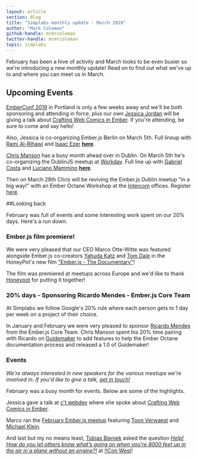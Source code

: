 ```yaml
---
layout: article
section: Blog
title: "Simplabs monthly update - March 2019"
author: "Mark Coleman"
github-handle: mrmrcoleman
twitter-handle: mrmrcoleman
topic: simplabs
---
```


February has been a hive of activity and March looks to be even busier so we're introducing a new monthly update! Read on to find out what we've up to and where you can meet us in March.

<!--break-->

## Upcoming Events

[EmberConf 2019](https://emberconf.com/) in Portland is only a few weeks away and we'll be both sponsoring and attending in force, plus our own [Jessica Jordan](https://twitter.com/jjordan_dev) will be giving a talk about [Crafting Web Comics in Ember](https://emberconf.com/speakers.html#jessica-jordan). If you're attending, be sure to come and say hello!

Also, Jessica is co-organizing Ember.js Berlin on March 5th. Full lineup with [Rami Al-Rihawi](https://twitter.com/rrihawi_) and [Isaac Ezer](https://twitter.com/isaacezer) [**here**](https://www.meetup.com/Ember-js-Berlin/events/258984499/).

[Chris Manson](https://www.twitter.com/real_ate) has a busy month ahead over in Dublin. On March 5th he's co-organizing the DublinJS meetup at [Workday](https://twitter.com/workday). Full line up with [Gabriel Costa](https://twitter.com/gcgoncalves) and [Luciano Mammino](https://twitter.com/loige) [**here**](https://www.meetup.com/DublinJS/events/fbllfpyzfbhb/).

Then on March 28th Chris will be reviving the Ember.js Dublin meetup "in a big way!" with an Ember Octane Workshop at the [Intercom](https://twitter.com/intercom) offices. Register [here](https://www.meetup.com/emberjsdublin/events/259356879/).

##Looking back

February was full of events and some interesting work spent on our 20% days. Here's a run down.

### Ember.js film premiere!

We were very pleased that our CEO Marco Otte-Witte was featured alongside Ember.js co-creators [Yahuda Katz](https://twitter.com/wycats) and [Tom Dale](https://twitter.com/tomdale) in the HoneyPot's new film ["Ember.js - The Documentary"](https://www.youtube.com/watch?v=Cvz-9ccflKQ)!

The film was premiered at meetups across Europe and we'd like to thank [Honeypot](https://twitter.com/honeypotio) for putting it together!

### 20% days - Sponsoring Ricardo Mendes - Ember.js Core Team

At Simplabs we follow Google's 20% rule where each person gets to 1 day per week on a project of their choice.

In January and February we were very pleased to sponsor [Ricardo Mendes](https://twitter.com/locks) from the Ember.js Core Team. Chris Manson spent his 20% time pairing with Ricardo on [Guidemaker](https://github.com/empress/guidemaker) to add features to help the Ember Octane documentation process and released a 1.0 of Guidemaker!

### Events

_We're always interested in new speakers for the various meetups we're involved in. If you'd like to give a talk, [get in touch!](https://simplabs.com/contact/index.html)_

February was a busy month for events. Below are some of the highlights.

Jessica gave a talk at [c't webdev](https://twitter.com/ct_webdev) where she spoke about [Crafting Web Comics in Ember](https://ctwebdev.de/programm.html#slot-21).

Marco ran the [February Ember.js meetup](https://www.meetup.com/Ember-js-Munich/events/258726028/) featuring [Toon Verwaest](https://twitter.com/tverwaes) and [Michael Klein](https://twitter.com/LevelbossMike).

And last but my no means least, [Tobias Bieniek](https://twitter.com/tobiasbieniek) asked the question [_Help! How do you let others know what’s going on when you’re 8000 feet up in the air in a plane without an engine?!_](http://bangbangcon.com/west/speakers/#tobias-bieniek) at [!!Con West](https://twitter.com/bangbangconwest)!

